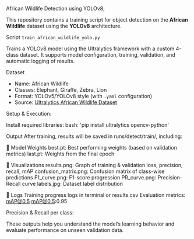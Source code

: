 African Wildlife Detection using YOLOv8;

This repository contains a training script for object detection on the **African Wildlife** dataset using the **YOLOv8** architecture.

Script
`train_african_wildlife_yolo.py`

Trains a YOLOv8 model using the Ultralytics framework with a custom 4-class dataset. It supports model configuration, training, validation, and automatic logging of results.

Dataset

- Name: African Wildlife  
- Classes: Elephant, Giraffe, Zebra, Lion  
- Format: YOLOv5/YOLOv8 style (with `.yaml` configuration)  
- Source: [Ultralytics African Wildlife Dataset](https://docs.ultralytics.com/datasets/detect/african-wildlife/)

Setup & Execution:

Install required libraries:
bash:
'pip install ultralytics opencv-python'

Output
After training, results will be saved in runs/detect/train/, including:

🔹 Model Weights
best.pt: Best performing weights (based on validation metrics)
last.pt: Weights from the final epoch

🔹 Visualizations
results.png: Graph of training & validation loss, precision, recall, mAP
confusion_matrix.png: Confusion matrix of class-wise predictions
F1_curve.png: F1-score progression
PR_curve.png: Precision-Recall curve
labels.jpg: Dataset label distribution

🔹 Logs
Training progress logs in terminal or results.csv
Evaluation metrics:
mAP@0.5
mAP@0.5:0.95

Precision & Recall per class:

These outputs help you understand the model’s learning behavior and evaluate performance on unseen validation data.


